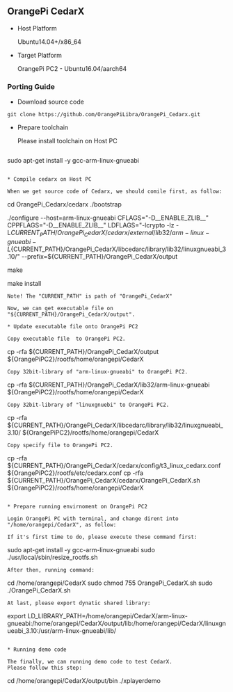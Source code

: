 OrangePi CedarX
------------------------------------------------------

* Host Platform

  Ubuntu14.04+/x86_64

* Target Platform
  
  OrangePi PC2 - Ubuntu16.04/aarch64


### Porting Guide

* Download source code
```
git clone https://github.com/OrangePiLibra/OrangePi_Cedarx.git
```

* Prepare toolchain

  Please install toolchain on Host PC
  ```
sudo apt-get install -y gcc-arm-linux-gnueabi
  ```

* Compile cedarx on Host PC

  When we get source code of Cedarx, we should comile first, as follow:
  ```
cd OrangePi_Cedarx/cedarx
./bootstrap

./configure --host=arm-linux-gnueabi  CFLAGS="-D__ENABLE_ZLIB__" CPPFLAGS="-D__ENABLE_ZLIB__" LDFLAGS="-lcrypto -lz -L${CURRENT_PATH}/OrangePi_CedarX/cedarx/external/lib32/arm-linux-gnueabi -L${CURRENT_PATH}/OrangePi_CedarX/libcedarc/library/lib32/linuxgnueabi_3.10/" --prefix=${CURRENT_PATH}/OrangePi_CedarX/output

make

make install
  ```
  Note! The "CURRENT_PATH" is path of "OrangePi_CedarX"

  Now, we can get executable file on "${CURRENT_PATH}/OrangePi_CedarX/output".

* Update executable file onto OrangePi PC2

  Copy executable file  to OrangePi PC2.
  ```
cp -rfa ${CURRENT_PATH}/OrangePi_CedarX/output ${OrangePiPC2}/rootfs/home/orangepi/CedarX
  ```
  Copy 32bit-library of "arm-linux-gnueabi" to OrangePi PC2.
  ```
cp -rfa ${CURRENT_PATH}/OrangePi_CedarX/lib32/arm-linux-gnueabi ${OrangePiPC2}/rootfs/home/orangepi/CedarX
  ```
  Copy 32bit-library of "linuxgnuebi" to OrangePi PC2.
  ```
cp -rfa ${CURRENT_PATH}/OrangePi_CedarX/libcedarc/library/lib32/linuxgnueabi_3.10/ ${OrangePiPC2}/rootfs/home/orangepi/CedarX
  ```
  Copy specify file to OrangePi PC2.
  ```
cp -rfa ${CURRENT_PATH}/OrangePi_CedarX/cedarx/config/t3_linux_cedarx.conf ${OrangePiPC2}/rootfs/etc/cedarx.conf
cp -rfa ${CURRENT_PATH}/OrangePi_CedarX/cedarx/OrangePi_CedarX.sh ${OrangePiPC2}/rootfs/home/orangepi/CedarX
  ```

* Prepare running envirnoment on OrangePi PC2

  Login OrangePi PC with terminal, and change dirent into "/home/orangepi/CedarX", as follow:

  If it's first time to do, please execute these command first:
  ```
sudo apt-get install -y gcc-arm-linux-gnueabi
sudo ./usr/local/sbin/resize_rootfs.sh
  ```
  After then, running command:
  ```
cd /home/orangepi/CedarX
sudo chmod 755 OrangePi_CedarX.sh
sudo ./OrangePi_CedarX.sh
  ```
  At last, please export dynatic shared library:
  ```
export LD_LIBRARY_PATH=/home/orangepi/CedarX/arm-linux-gnueabi:/home/orangepi/CedarX/output/lib:/home/orangepi/CedarX/linuxgnueabi_3.10:/usr/arm-linux-gnueabi/lib/
  ```

* Running demo code

  The finally, we can running demo code to test CedarX. 
  Please follow this step:
  ```
  cd /home/orangepi/CedarX/output/bin
  ./xplayerdemo
  ``` 
